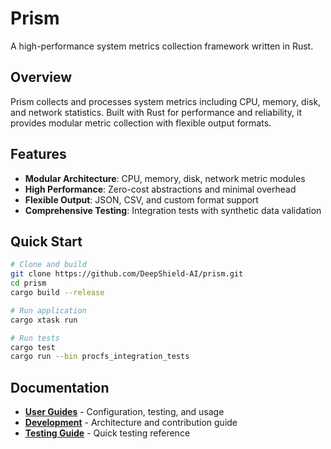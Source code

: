 # Prism

A high-performance system metrics collection framework written in Rust.

## Overview

Prism collects and processes system metrics including CPU, memory, disk, and network statistics. Built with Rust for performance and reliability, it provides modular metric collection with flexible output formats.

## Features

- **Modular Architecture**: CPU, memory, disk, network metric modules
- **High Performance**: Zero-cost abstractions and minimal overhead
- **Flexible Output**: JSON, CSV, and custom format support
- **Comprehensive Testing**: Integration tests with synthetic data validation

## Quick Start

```bash
# Clone and build
git clone https://github.com/DeepShield-AI/prism.git
cd prism
cargo build --release

# Run application
cargo xtask run

# Run tests
cargo test
cargo run --bin procfs_integration_tests
```

## Documentation

- **[User Guides](docs/)** - Configuration, testing, and usage
- **[Development](docs/development.md)** - Architecture and contribution guide  
- **[Testing Guide](TESTING.md)** - Quick testing reference